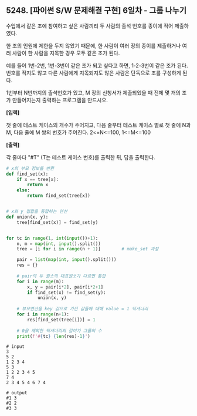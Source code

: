 ## 5248. [파이썬 S/W 문제해결 구현] 6일차 - 그룹 나누기

수업에서 같은 조에 참여하고 싶은 사람끼리 두 사람의 출석 번호를 종이에 적어 제출하였다.

한 조의 인원에 제한을 두지 않았기 때문에, 한 사람이 여러 장의 종이를 제출하거나 여러 사람이 한 사람을 지목한 경우 모두 같은 조가 된다.

예를 들어 1번-2번, 1번-3번이 같은 조가 되고 싶다고 하면, 1-2-3번이 같은 조가 된다. 번호를 적지도 않고 다른 사람에게 지목되지도 않은 사람은 단독으로 조를 구성하게 된다.

1번부터 N번까지의 출석번호가 있고, M 장의 신청서가 제출되었을 때 전체 몇 개의 조가 만들어지는지 출력하는 프로그램을 만드시오.


**[입력]**

첫 줄에 테스트 케이스의 개수가 주어지고, 다음 줄부터 테스트 케이스 별로 첫 줄에 N과 M, 다음 줄에 M 쌍의 번호가 주어진다. 2<=N<=100, 1<=M<=100

**[출력]**

각 줄마다 "#T" (T는 테스트 케이스 번호)를 출력한 뒤, 답을 출력한다.

```python
# x의 부모 정보를 반환
def find_set(x):
    if x == tree[x]:
        return x
    else:
        return find_set(tree[x])


# x와 y 집합을 통합하는 연산 
def union(x, y):
    tree[find_set(x)] = find_set(y)


for tc in range(1, int(input())+1):
    n, m = map(int, input().split())
    tree = [i for i in range(n + 1)]        # make_set 과정

    pair = list(map(int, input().split()))
    res = {}
    
    # pair의 두 원소의 대표원소가 다르면 통합
    for i in range(m):
        x, y = pair[i*2], pair[i*2+1]
        if find_set(x) != find_set(y):
            union(x, y)
    
    # 부모연산을 key 값으로 가진 값들에 대해 value = 1 딕셔너리
    for i in range(n+1):
        res[find_set(tree[i])] = 1
    
    # 0을 제외한 딕셔너리의 길이가 그룹의 수
    print(f'#{tc} {len(res)-1}')
```

```
# input
3
5 2
1 2 3 4
5 3
1 2 2 3 4 5
7 4
2 3 4 5 4 6 7 4

# output
#1 3
#2 2
#3 3
```

